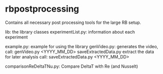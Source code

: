 # rbpostprocessing

Contains all necessary post processing tools for the large RB setup.

lib:                 the library classes
experimentList.py:   information about each experiment


example.py:	     example for using the library
genVideo.py:         generates the video, call: genVideo.py <YYYY_MM_DD>
saveExtractedData.py extract the data for later analysis
                     call: saveExtractedData.py <YYYY_MM_DD>

comparisonReDeltaTNu.py: Compare DeltaT with Re (and Nusselt)
